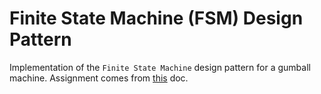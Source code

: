 # Finite State Machine (FSM) Design Pattern

Implementation of the `Finite State Machine` design pattern for a gumball machine. Assignment comes from [this](https://docs.google.com/document/d/1QdwqSWXvto7mLPsLfsT37E0cNjpOouvNuI3gyVIHQM8/edit?usp=sharing) doc.

